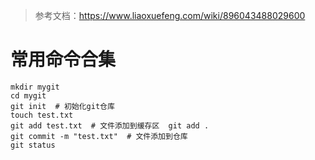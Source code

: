 > 参考文档：https://www.liaoxuefeng.com/wiki/896043488029600
# 常用命令合集

```git
mkdir mygit
cd mygit
git init  # 初始化git仓库
touch test.txt
git add test.txt  # 文件添加到缓存区  git add . 
git commit -m "test.txt"  # 文件添加到仓库
git status

```

